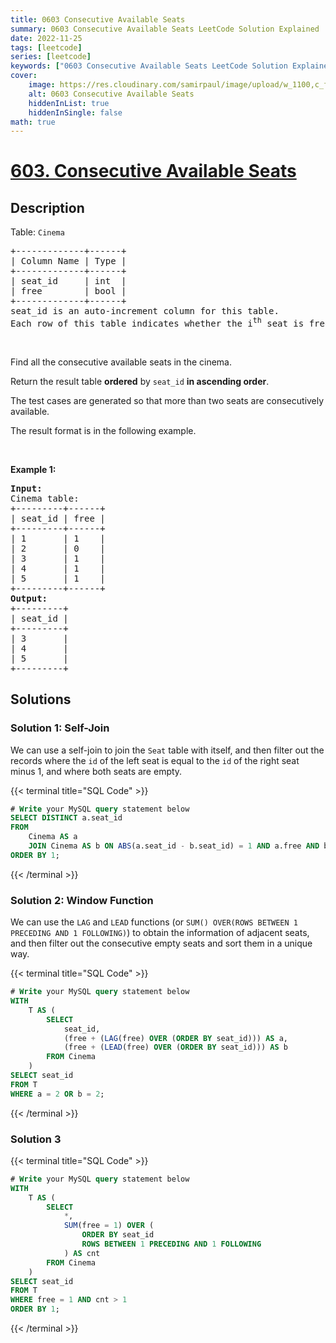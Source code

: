 ```yaml
---
title: 0603 Consecutive Available Seats
summary: 0603 Consecutive Available Seats LeetCode Solution Explained
date: 2022-11-25
tags: [leetcode]
series: [leetcode]
keywords: ["0603 Consecutive Available Seats LeetCode Solution Explained in all languages", "0603 Consecutive Available Seats", "LeetCode", "leetcode solution in Python3 C++ Java Go PHP Ruby Swift TypeScript Rust C# JavaScript C", "GeeksforGeeks", "InterviewBit", "Coding Ninjas", "HackerRank", "HackerEarth", "CodeChef", "TopCoder", "AlgoExpert", "freeCodeCamp", "Codeforces", "GitHub", "AtCoder", "Samir Paul"]
cover:
    image: https://res.cloudinary.com/samirpaul/image/upload/w_1100,c_fit,co_rgb:FFFFFF,l_text:Arial_75_bold:0603 Consecutive Available Seats - Solution Explained/problem-solving.webp
    alt: 0603 Consecutive Available Seats
    hiddenInList: true
    hiddenInSingle: false
math: true
---
```



# [603. Consecutive Available Seats](https://leetcode.com/problems/consecutive-available-seats)


## Description

<p>Table: <code>Cinema</code></p>

<pre>
+-------------+------+
| Column Name | Type |
+-------------+------+
| seat_id     | int  |
| free        | bool |
+-------------+------+
seat_id is an auto-increment column for this table.
Each row of this table indicates whether the i<sup>th</sup> seat is free or not. 1 means free while 0 means occupied.
</pre>

<p>&nbsp;</p>

<p>Find all the consecutive available seats in the cinema.</p>

<p>Return the result table <strong>ordered</strong> by <code>seat_id</code> <strong>in ascending order</strong>.</p>

<p>The test cases are generated so that more than two seats are consecutively available.</p>

<p>The result format is in the following example.</p>

<p>&nbsp;</p>
<p><strong class="example">Example 1:</strong></p>

<pre>
<strong>Input:</strong> 
Cinema table:
+---------+------+
| seat_id | free |
+---------+------+
| 1       | 1    |
| 2       | 0    |
| 3       | 1    |
| 4       | 1    |
| 5       | 1    |
+---------+------+
<strong>Output:</strong> 
+---------+
| seat_id |
+---------+
| 3       |
| 4       |
| 5       |
+---------+
</pre>

## Solutions

### Solution 1: Self-Join

We can use a self-join to join the `Seat` table with itself, and then filter out the records where the `id` of the left seat is equal to the `id` of the right seat minus $1$, and where both seats are empty.

<!-- tabs:start -->

{{< terminal title="SQL Code" >}}
```sql
# Write your MySQL query statement below
SELECT DISTINCT a.seat_id
FROM
    Cinema AS a
    JOIN Cinema AS b ON ABS(a.seat_id - b.seat_id) = 1 AND a.free AND b.free
ORDER BY 1;
```
{{< /terminal >}}

<!-- tabs:end -->

### Solution 2: Window Function

We can use the `LAG` and `LEAD` functions (or `SUM() OVER(ROWS BETWEEN 1 PRECEDING AND 1 FOLLOWING)`) to obtain the information of adjacent seats, and then filter out the consecutive empty seats and sort them in a unique way.

<!-- tabs:start -->

{{< terminal title="SQL Code" >}}
```sql
# Write your MySQL query statement below
WITH
    T AS (
        SELECT
            seat_id,
            (free + (LAG(free) OVER (ORDER BY seat_id))) AS a,
            (free + (LEAD(free) OVER (ORDER BY seat_id))) AS b
        FROM Cinema
    )
SELECT seat_id
FROM T
WHERE a = 2 OR b = 2;
```
{{< /terminal >}}

<!-- tabs:end -->

### Solution 3

<!-- tabs:start -->

{{< terminal title="SQL Code" >}}
```sql
# Write your MySQL query statement below
WITH
    T AS (
        SELECT
            *,
            SUM(free = 1) OVER (
                ORDER BY seat_id
                ROWS BETWEEN 1 PRECEDING AND 1 FOLLOWING
            ) AS cnt
        FROM Cinema
    )
SELECT seat_id
FROM T
WHERE free = 1 AND cnt > 1
ORDER BY 1;
```
{{< /terminal >}}

<!-- tabs:end -->

<!-- end -->
